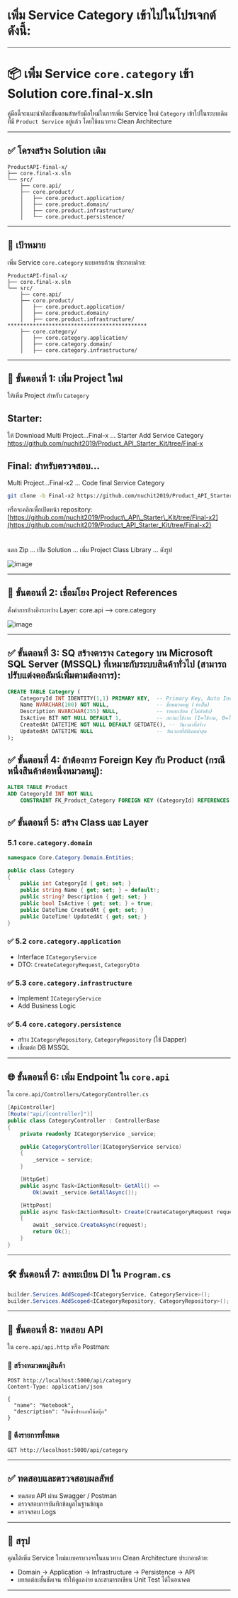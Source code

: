 # เพิ่ม **Service Category** เข้าไปในโปรเจกต์ ดังนี้:

---

# 📦 เพิ่ม Service `core.category` เข้า Solution core.final-x.sln

คู่มือนี้จะแนะนำทีละขั้นตอนสำหรับมือใหม่ในการเพิ่ม Service ใหม่ `Category` เข้าไปในระบบเดิมที่มี `Product Service` อยู่แล้ว โดยใช้แนวทาง Clean Architecture

---

## ✅ โครงสร้าง Solution เดิม

```
ProductAPI-final-x/
├── core.final-x.sln
└── src/
    ├── core.api/
    ├── core.product/
    │   ├── core.product.application/
    │   ├── core.product.domain/
    │   ├── core.product.infrastructure/
    │   └── core.product.persistence/
```

---

## 🧩 เป้าหมาย

เพิ่ม Service `core.category` แบบครบถ้วน ประกอบด้วย:

```
ProductAPI-final-x/
├── core.final-x.sln
└── src/
    ├── core.api/
    ├── core.product/
    │   ├── core.product.application/
    │   ├── core.product.domain/
    │   ├── core.product.infrastructure/
********************************************
    ├── core.category/
    │   ├── core.category.application/
    │   ├── core.category.domain/
    │   ├── core.category.infrastructure/ 
```

---

## 🚀 ขั้นตอนที่ 1: เพิ่ม Project ใหม่

ให้เพิ่ม  Project สำหรับ `Category`

## Starter:

ให้ Download Multi Project...Final-x ... Starter Add Service Category
https://github.com/nuchit2019/Product_API_Starter_Kit/tree/Final-x

## Final: สำหรับตรวจสอบ...

Multi Project...Final-x2 ... Code final Service Category
```bash
git clone -b Final-x2 https://github.com/nuchit2019/Product_API_Starter_Kit.git
```
หรือจะคลิกเพื่อเปิดหน้า repository:
[https://github.com/nuchit2019/Product\_API\_Starter\_Kit/tree/Final-x2](https://github.com/nuchit2019/Product_API_Starter_Kit/tree/Final-x2)

#

แตก Zip ... เปิด Solution ...
เพิ่ม Project Class Library ... ดังรูป

![image](https://github.com/user-attachments/assets/c96c40c4-e798-4bf7-b397-db5a050cbb83)


---

## 🔁 ขั้นตอนที่ 2: เชื่อมโยง Project References

ตั้งค่าการอ้างอิงระหว่าง Layer:
core.api --> core.category

 ![image](https://github.com/user-attachments/assets/06287454-14e8-412e-806f-a7a095aaee2c)


---

## ✅  ขั้นตอนที่ 3: SQ สร้างตาราง `Category` บน **Microsoft SQL Server (MSSQL)** ที่เหมาะกับระบบสินค้าทั่วไป (สามารถปรับแต่งคอลัมน์เพิ่มตามต้องการ):

```sql
CREATE TABLE Category (
    CategoryId INT IDENTITY(1,1) PRIMARY KEY,  -- Primary Key, Auto Increment
    Name NVARCHAR(100) NOT NULL,               -- ชื่อหมวดหมู่ (จำเป็น)
    Description NVARCHAR(255) NULL,            -- รายละเอียด (ไม่บังคับ)
    IsActive BIT NOT NULL DEFAULT 1,           -- สถานะใช้งาน (1=ใช้งาน, 0=ไม่ใช้งาน)
    CreatedAt DATETIME NOT NULL DEFAULT GETDATE(), -- วันเวลาที่สร้าง
    UpdatedAt DATETIME NULL                    -- วันเวลาที่อัปเดตล่าสุด
);
```

## ✅  ขั้นตอนที่ 4: ถ้าต้องการ Foreign Key กับ Product (กรณีหนึ่งสินค้าต่อหนึ่งหมวดหมู่):

```sql
ALTER TABLE Product
ADD CategoryId INT NOT NULL
    CONSTRAINT FK_Product_Category FOREIGN KEY (CategoryId) REFERENCES Category(CategoryId);
```


## ✅  ขั้นตอนที่ 5: สร้าง Class และ Layer

### 5.1 `core.category.domain`

```csharp
namespace Core.Category.Domain.Entities;

public class Category
{
    public int CategoryId { get; set; }
    public string Name { get; set; } = default!;
    public string? Description { get; set; }
    public bool IsActive { get; set; } = true;
    public DateTime CreatedAt { get; set; }
    public DateTime? UpdatedAt { get; set; }
}
```

### ✅ 5.2 `core.category.application`

* Interface `ICategoryService`
* DTO: `CreateCategoryRequest`, `CategoryDto`

### ✅ 5.3 `core.category.infrastructure`

* Implement `ICategoryService`
* Add Business Logic

### ✅ 5.4 `core.category.persistence`

* สร้าง `ICategoryRepository`, `CategoryRepository` (ใช้ Dapper)
* เชื่อมต่อ DB MSSQL

---

## 🌐 ขั้นตอนที่ 6: เพิ่ม Endpoint ใน `core.api`

ใน `core.api/Controllers/CategoryController.cs`

```csharp
[ApiController]
[Route("api/[controller]")]
public class CategoryController : ControllerBase
{
    private readonly ICategoryService _service;

    public CategoryController(ICategoryService service)
    {
        _service = service;
    }

    [HttpGet]
    public async Task<IActionResult> GetAll() =>
        Ok(await _service.GetAllAsync());

    [HttpPost]
    public async Task<IActionResult> Create(CreateCategoryRequest request)
    {
        await _service.CreateAsync(request);
        return Ok();
    }
}
```

---

## 🛠 ขั้นตอนที่ 7: ลงทะเบียน DI ใน `Program.cs`

```csharp
builder.Services.AddScoped<ICategoryService, CategoryService>();
builder.Services.AddScoped<ICategoryRepository, CategoryRepository>();
```

---

## 🧪 ขั้นตอนที่ 8: ทดสอบ API

ใน `core.api/api.http` หรือ Postman:

### 🔹 สร้างหมวดหมู่สินค้า

```http
POST http://localhost:5000/api/category
Content-Type: application/json

{
  "name": "Notebook",
  "description": "สินค้าประเภทโน้ตบุ๊ก"
}
```

### 🔹 ดึงรายการทั้งหมด

```http
GET http://localhost:5000/api/category
```

---

## ✅ ทดสอบและตรวจสอบผลลัพธ์

* ทดสอบ API ผ่าน Swagger / Postman
* ตรวจสอบการบันทึกข้อมูลในฐานข้อมูล
* ตรวจสอบ Logs

---

## 📌 สรุป

คุณได้เพิ่ม Service ใหม่แบบครบวงจรในแนวทาง Clean Architecture ประกอบด้วย:

* Domain → Application → Infrastructure → Persistence → API
* แยกแต่ละชั้นชัดเจน ทำให้ดูแลง่าย และสามารถเขียน Unit Test ได้ในอนาคต

---
 
